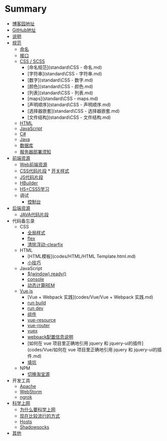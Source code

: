 # Summary

* [博客园地址](http:/www.cnblogs.com/blog-leo)
* [GitHub地址](https://github.com/MrLeo)
* [说明](README.md)
* [规范](standard/README.md)
  * [命名](standard/命名.md)
  * [接口](standard/接口.md)
  * [CSS / SCSS](standard/CSS.md)
    * [命名规范](standard\CSS - 命名.md)
    * [字符串](standard\CSS - 字符串.md)
    * [数字](standard\CSS - 数字.md)
    * [颜色](standard\CSS - 颜色.md)
    * [列表](standard\CSS - 列表.md)
    * [maps](standard\CSS - maps.md)
    * [声明顺序](standard\CSS - 声明顺序.md)
    * [选择器嵌套](standard\CSS - 选择器嵌套.md)
    * [文件结构](standard\CSS - 文件结构.md)
  * [HTML](standard/HTML.md)
  * [JavaScript](standard/JavaScript.md)
  * [C#](standard/csharp.md)
  * [Java](standard/java.md)
  * [数据库](standard/数据库.md)
  * [服务器部署须知](standard/项目部署须知.md)
* [前端资源](resource/README.md)
  * [Web前端资源](resource/Web前端.md)
  * [CSS代码片段](resource/CSS代码片段.md)
        * [开关样式](resource/switch.md)
  * [JS代码片段](resource/JS代码片段.md)
  * [HBuilder](resource/HBuilder.md)
  * [H5+CSS5学习](resource/H5+CSS3.md)
  * 调试
      * [控制台](resource/console.md)
* [后端资源](resource2/README.md)
  * [JAVA代码片段](resource2/java.md)
* 代码备忘录
    * CSS
        * [全局样式](codes/CSS/global.md)
        * [flex](codes/CSS/flex.md)
        * [清除浮动-clearfix](codes/CSS/clearfix.css.md)
    * HTML
        * [HTML模板](codes/HTML/HTML Template.html.md)
        * [小技巧](codes/HTML/小技巧.md)
    * JavaScript
        * [$(window).ready()](codes/JavaScript/window.ready.md)
        * [console](codes/JavaScript/console.md)
        * [动态计算REM](codes/JavaScript/动态计算REM.javascript.md)
    * [Vue.js](codes/Vue/README.md)
        * [Vue + Webpack 实践](codes/Vue/Vue + Webpack 实践.md)
        * [run build](codes/Vue/run_build.md)
        * [run dev](codes/Vue/run_dev.md)
        * [组件](codes/Vue/组件.md)
        * [vue-resource](codes/Vue/vue-resource.md)
        * [vue-router](codes/Vue/vue-router.md)
        * [vuex](codes/Vue/vuex.md)
        * [webpack配置信息说明](codes/Vue/webpack配置信息说明.md)
        * [如何在 vue 项目里正确地引用 jquery 和 jquery-ui的插件](codes/Vue/如何在 vue 项目里正确地引用 jquery 和 jquery-ui的插件.md)
        * [填坑](codes/Vue/错误收集.md)
    * NPM
        * [切换淘宝源](C:/Users/lxbin/Documents/WWW/books/codes/NPM/切换淘宝源.md)
* 开发工具
    * [Apache](tools/Apache.md)
    * [WebStorm](tools/WebStorm.md)
    * [ngrok](tools/ngrok.md)
* [科学上网](GFW/README.md)
  * [为什么要科学上网](GFW/why.md)
  * [现在比较流行的方式](GFW/how.md)
  * [Hosts](GFW/hosts.md)
  * [Shadowsocks](GFW/shadowsocks.md)
* [其他](other)


